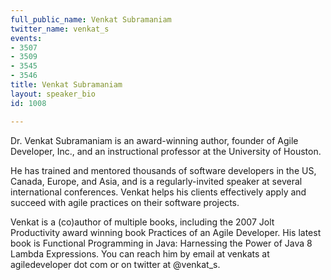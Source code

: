 ```yaml
---
full_public_name: Venkat Subramaniam
twitter_name: venkat_s
events:
- 3507
- 3509
- 3545
- 3546
title: Venkat Subramaniam
layout: speaker_bio
id: 1008

---
```

Dr. Venkat Subramaniam is an award-winning author, founder of Agile Developer, Inc., and an instructional professor at the University of Houston.

He has trained and mentored thousands of software developers in the US, Canada, Europe, and Asia, and is a regularly-invited speaker at several international conferences. Venkat helps his clients effectively apply and succeed with agile practices on their software projects.

Venkat is a (co)author of multiple books, including the 2007 Jolt Productivity award winning book Practices of an Agile Developer. His latest book is Functional Programming in Java: Harnessing the Power of Java 8 Lambda Expressions. You can reach him by email at venkats at agiledeveloper dot com or on twitter at @venkat_s.